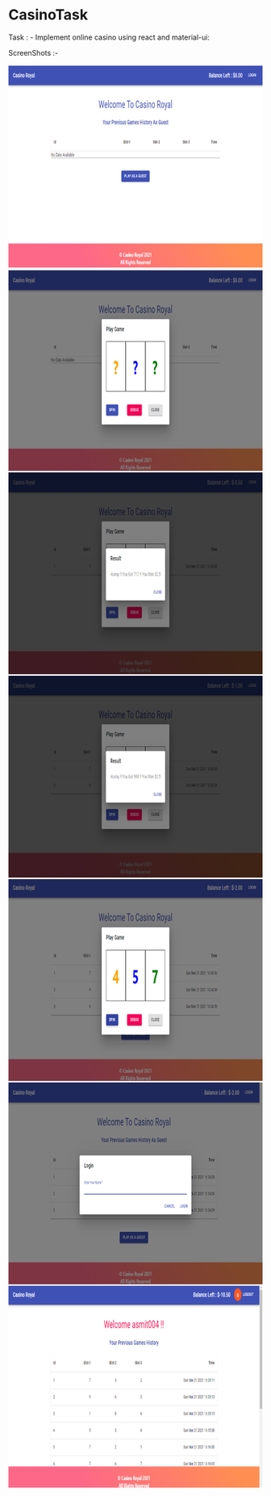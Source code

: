 # CasinoTask

Task : - Implement online casino using react and material-ui:

ScreenShots :- <br/><br />
<img src="screenshots/1.png" height="400" alt="Screenshot"/> <img src="screenshots/2.png" height="400" alt="Screenshot"/>  <img src="screenshots/3.png" height="400" alt="Screenshot"/>  <img src="screenshots/4.png" height="400" alt="Screenshot"/>  <img src="screenshots/5.png" height="400" alt="Screenshot"/>  <img src="screenshots/6.png" height="400" alt="Screenshot"/>  <img src="screenshots/7.png" height="400" alt="Screenshot"/>
